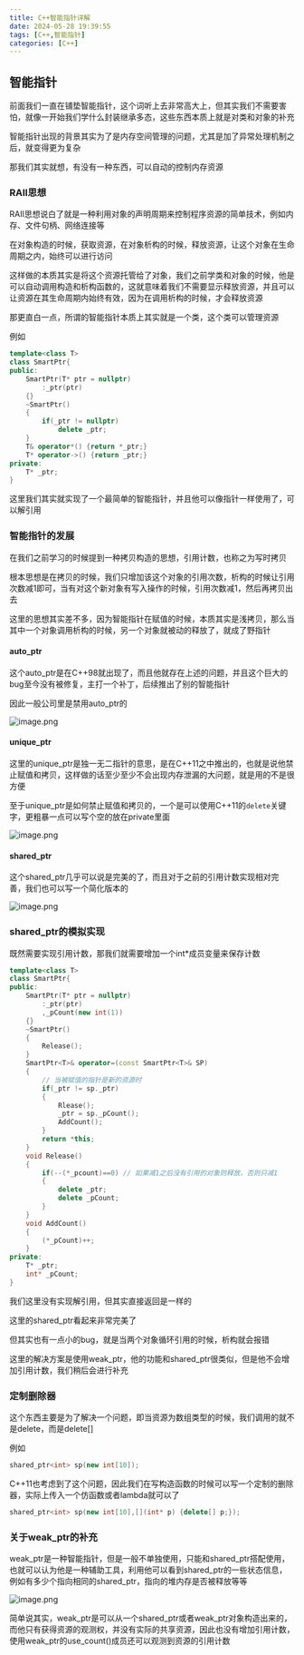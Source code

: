```yaml
---
title: C++智能指针详解
date: 2024-05-28 19:39:55
tags: [C++,智能指针]
categories: [C++]
---
```


## 智能指针

前面我们一直在铺垫智能指针，这个词听上去非常高大上，但其实我们不需要害怕，就像一开始我们学什么封装继承多态，这些东西本质上就是对类和对象的补充

智能指针出现的背景其实为了是内存空间管理的问题，尤其是加了异常处理机制之后，就变得更为复杂

那我们其实就想，有没有一种东西，可以自动的控制内存资源

### RAII思想

RAII思想说白了就是一种利用对象的声明周期来控制程序资源的简单技术，例如内存、文件句柄、网络连接等

在对象构造的时候，获取资源，在对象析构的时候，释放资源，让这个对象在生命周期之内，始终可以进行访问

这样做的本质其实是将这个资源托管给了对象，我们之前学类和对象的时候，他是可以自动调用构造和析构函数的，这就意味着我们不需要显示释放资源，并且可以让资源在其生命周期内始终有效，因为在调用析构的时候，才会释放资源

那更直白一点，所谓的智能指针本质上其实就是一个类，这个类可以管理资源

例如

```cpp
template<class T>
class SmartPtr{
public:
    SmartPtr(T* ptr = nullptr)
    	:_ptr(ptr)
    {}
    ~SmartPtr()
    {
        if(_ptr != nullptr)
            delete _ptr;
    }
    T& operator*() {return *_ptr;}
    T* operator->() {return _ptr;}
private:
    T* _ptr;
}
```

这里我们其实就实现了一个最简单的智能指针，并且他可以像指针一样使用了，可以解引用

### 智能指针的发展

在我们之前学习的时候提到一种拷贝构造的思想，引用计数，也称之为写时拷贝

根本思想是在拷贝的时候，我们只增加该这个对象的引用次数，析构的时候让引用次数减1即可，当有对这个新对象有写入操作的时候，引用次数减1，然后再拷贝出去

这里的思想其实差不多，因为智能指针在赋值的时候，本质其实是浅拷贝，那么当其中一个对象调用析构的时候，另一个对象就被动的释放了，就成了野指针

#### auto_ptr

这个auto_ptr是在C++98就出现了，而且他就存在上述的问题，并且这个巨大的bug至今没有被修复，主打一个补丁，后续推出了别的智能指针

因此一般公司里是禁用auto_ptr的

![image.png](https://s2.loli.net/2024/05/28/yJSH3PFOoIgEkpb.png)

#### unique_ptr

这里的unique_ptr是独一无二指针的意思，是在C++11之中推出的，也就是说他禁止赋值和拷贝，这样做的话至少至少不会出现内存泄漏的大问题，就是用的不是很方便

至于unique_ptr是如何禁止赋值和拷贝的，一个是可以使用C++11的`delete`关键字，更粗暴一点可以写个空的放在private里面

![image.png](https://s2.loli.net/2024/05/28/PTbOQoAgZEc9Nri.png)

#### shared_ptr

这个shared_ptr几乎可以说是完美的了，而且对于之前的引用计数实现相对完善，我们也可以写一个简化版本的

![image.png](https://s2.loli.net/2024/05/28/q3dSE1OQvNrDRIZ.png)

### shared_ptr的模拟实现

既然需要实现引用计数，那我们就需要增加一个int*成员变量来保存计数

```cpp
template<class T>
class SmartPtr{
public:
	SmartPtr(T* ptr = nullptr)
    	:_ptr(ptr)
		,_pCount(new int(1))
    {}
    ~SmartPtr()
    {
        Release();
    }
    SmartPtr<T>& operator=(const SmartPtr<T>& SP)
    {
        // 当被赋值的指针是新的资源时
        if(_ptr != sp._ptr)
        {
            Rlease();
            _ptr = sp._pCount();
            AddCount();
        }
        return *this;
    }
    void Release()
    {
        if(--(*_pcount)==0) // 如果减1之后没有引用的对象则释放，否则只减1
        {
            delete _ptr;
            delete _pCount;
        }
    }
    void AddCount()
    {
        (*_pCount)++;
    }
private:
    T* _ptr;
    int* _pCount;
}
```

我们这里没有实现解引用，但其实直接返回是一样的

这里的shared_ptr看起来非常完美了

但其实也有一点小的bug，就是当两个对象循环引用的时候，析构就会报错

这里的解决方案是使用weak_ptr，他的功能和shared_ptr很类似，但是他不会增加引用计数，我们稍后会进行补充

### 定制删除器

这个东西主要是为了解决一个问题，即当资源为数组类型的时候，我们调用的就不是delete，而是delete[]

例如

```cpp
shared_ptr<int> sp(new int[10]);
```

C++11也考虑到了这个问题，因此我们在写构造函数的时候可以写一个定制的删除器，实际上传入一个仿函数或者lambda就可以了

```cpp
shared_ptr<int> sp(new int[10],[](int* p) {delete[] p;});
```

### 关于weak_ptr的补充

weak_ptr是一种智能指针，但是一般不单独使用，只能和shared_ptr搭配使用，也就可以认为他是一种辅助工具，利用他可以看到shared_ptr的一些状态信息，例如有多少个指向相同的shared_ptr，指向的堆内存是否被释放等等

![image.png](https://s2.loli.net/2024/05/28/vL4hotrdODk2i3N.png)

简单说其实，weak_ptr是可以从一个shared_ptr或者weak_ptr对象构造出来的，而他只有获得资源的观测权，并没有实际的共享资源，因此也没有增加引用计数，使用weak_ptr的use_count()成员还可以观测到资源的引用计数
